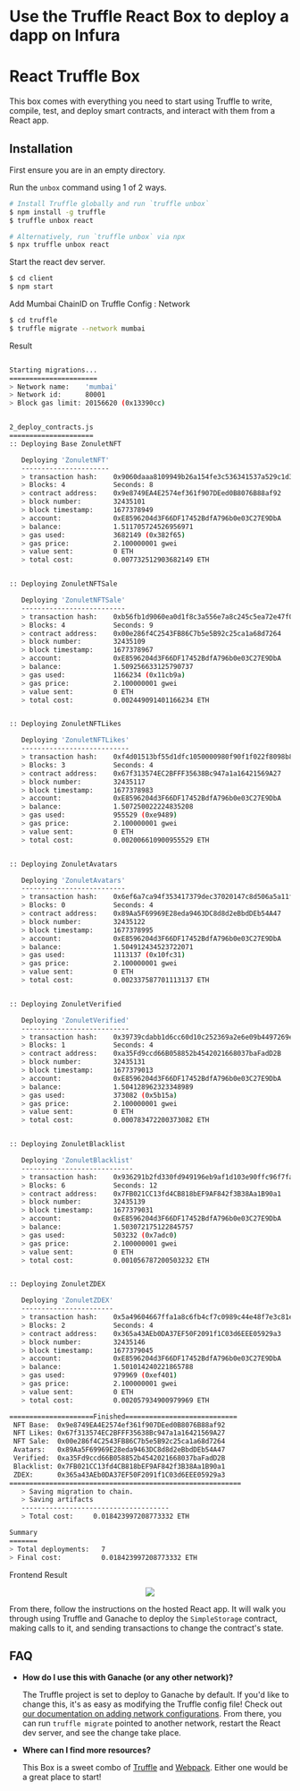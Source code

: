 
# Use the Truffle React Box to deploy a dapp on Infura

# React Truffle Box

This box comes with everything you need to start using Truffle to write, compile, test, and deploy smart contracts, and interact with them from a React app.

## Installation

First ensure you are in an empty directory.

Run the `unbox` command using 1 of 2 ways.

```sh
# Install Truffle globally and run `truffle unbox`
$ npm install -g truffle
$ truffle unbox react
```

```sh
# Alternatively, run `truffle unbox` via npx
$ npx truffle unbox react
```

Start the react dev server.

```sh
$ cd client
$ npm start
```
Add Mumbai ChainID on Truffle Config : Network

```sh
$ cd truffle
$ truffle migrate --network mumbai
```

Result 
```sh

Starting migrations...
======================
> Network name:    'mumbai'
> Network id:      80001
> Block gas limit: 20156620 (0x13390cc)


2_deploy_contracts.js
=====================
:: Deploying Base ZonuletNFT

   Deploying 'ZonuletNFT'
   ----------------------
   > transaction hash:    0x9060daaa8109949b26a154fe3c536341537a529c1d33965ff7d5f4a85bf4433c
   > Blocks: 4            Seconds: 8
   > contract address:    0x9e8749EA4E2574ef361f907DEed0B8076B88af92
   > block number:        32435101
   > block timestamp:     1677378949
   > account:             0xE8596204d3F66DF17452BdfA796b0e03C27E9DbA
   > balance:             1.511705724526956971
   > gas used:            3682149 (0x382f65)
   > gas price:           2.100000001 gwei
   > value sent:          0 ETH
   > total cost:          0.007732512903682149 ETH


:: Deploying ZonuletNFTSale

   Deploying 'ZonuletNFTSale'
   --------------------------
   > transaction hash:    0xb56fb1d9060ea0d1f8c3a556e7a8c245c5ea72e47f0f005c930e0483d39ead4b
   > Blocks: 4            Seconds: 9
   > contract address:    0x00e286f4C2543FB86C7b5e5B92c25ca1a68d7264
   > block number:        32435109
   > block timestamp:     1677378967
   > account:             0xE8596204d3F66DF17452BdfA796b0e03C27E9DbA
   > balance:             1.509256633125790737
   > gas used:            1166234 (0x11cb9a)
   > gas price:           2.100000001 gwei
   > value sent:          0 ETH
   > total cost:          0.002449091401166234 ETH


:: Deploying ZonuletNFTLikes

   Deploying 'ZonuletNFTLikes'
   ---------------------------
   > transaction hash:    0xf4d01513bf55d1dfc1050000980f90f1f022f8098b8aa5e369bb068a16f0e2da
   > Blocks: 3            Seconds: 4
   > contract address:    0x67f313574EC2BFFF35638Bc947a1a16421569A27
   > block number:        32435117
   > block timestamp:     1677378983
   > account:             0xE8596204d3F66DF17452BdfA796b0e03C27E9DbA
   > balance:             1.507250022224835208
   > gas used:            955529 (0xe9489)
   > gas price:           2.100000001 gwei
   > value sent:          0 ETH
   > total cost:          0.002006610900955529 ETH


:: Deploying ZonuletAvatars

   Deploying 'ZonuletAvatars'
   --------------------------
   > transaction hash:    0x6ef6a7ca94f353417379dec37020147c8d506a5a11f5b947a8b6b99e213340fb
   > Blocks: 0            Seconds: 4
   > contract address:    0x89Aa5F69969E28eda9463DC8d8d2eBbdDEb54A47
   > block number:        32435122
   > block timestamp:     1677378995
   > account:             0xE8596204d3F66DF17452BdfA796b0e03C27E9DbA
   > balance:             1.504912434523722071
   > gas used:            1113137 (0x10fc31)
   > gas price:           2.100000001 gwei
   > value sent:          0 ETH
   > total cost:          0.002337587701113137 ETH


:: Deploying ZonuletVerified

   Deploying 'ZonuletVerified'
   ---------------------------
   > transaction hash:    0x39739cdabb1d6cc60d10c252369a2e6e09b4497269e83e29d87f24dd75734366
   > Blocks: 1            Seconds: 4
   > contract address:    0xa35Fd9ccd66B058852b4542021668037baFadD2B
   > block number:        32435131
   > block timestamp:     1677379013
   > account:             0xE8596204d3F66DF17452BdfA796b0e03C27E9DbA
   > balance:             1.504128962323348989
   > gas used:            373082 (0x5b15a)
   > gas price:           2.100000001 gwei
   > value sent:          0 ETH
   > total cost:          0.000783472200373082 ETH


:: Deploying ZonuletBlacklist

   Deploying 'ZonuletBlacklist'
   ----------------------------
   > transaction hash:    0x936291b2fd330fd949196eb9af1d103e90ffc96f7fad8566bbf7c574904e3e74
   > Blocks: 6            Seconds: 12
   > contract address:    0x7FB021CC13fd4CB818bEF9AF842f3B38Aa1B90a1
   > block number:        32435139
   > block timestamp:     1677379031
   > account:             0xE8596204d3F66DF17452BdfA796b0e03C27E9DbA
   > balance:             1.503072175122845757
   > gas used:            503232 (0x7adc0)
   > gas price:           2.100000001 gwei
   > value sent:          0 ETH
   > total cost:          0.001056787200503232 ETH


:: Deploying ZonuletZDEX

   Deploying 'ZonuletZDEX'
   -----------------------
   > transaction hash:    0x5a49604667ffa1a8c6fb4cf7c0989c44e48f7e3c81e092940a6c6bfc484caec2
   > Blocks: 2            Seconds: 4
   > contract address:    0x365a43AEb0DA37EF50F2091f1C03d6EEE05929a3
   > block number:        32435146
   > block timestamp:     1677379045
   > account:             0xE8596204d3F66DF17452BdfA796b0e03C27E9DbA
   > balance:             1.501014240221865788
   > gas used:            979969 (0xef401)
   > gas price:           2.100000001 gwei
   > value sent:          0 ETH
   > total cost:          0.002057934900979969 ETH

=====================Finished============================
 NFT Base:  0x9e8749EA4E2574ef361f907DEed0B8076B88af92
 NFT Likes: 0x67f313574EC2BFFF35638Bc947a1a16421569A27
 NFT Sale:  0x00e286f4C2543FB86C7b5e5B92c25ca1a68d7264
 Avatars:   0x89Aa5F69969E28eda9463DC8d8d2eBbdDEb54A47
 Verified:  0xa35Fd9ccd66B058852b4542021668037baFadD2B
 Blacklist: 0x7FB021CC13fd4CB818bEF9AF842f3B38Aa1B90a1
 ZDEX:      0x365a43AEb0DA37EF50F2091f1C03d6EEE05929a3
==========================================================
   > Saving migration to chain.
   > Saving artifacts
   -------------------------------------
   > Total cost:     0.018423997208773332 ETH

Summary
=======
> Total deployments:   7
> Final cost:          0.018423997208773332 ETH
```

Frontend Result
<p align="center">
<img src="./result-truffle-box.png" />
</p>

From there, follow the instructions on the hosted React app. It will walk you through using Truffle and Ganache to deploy the `SimpleStorage` contract, making calls to it, and sending transactions to change the contract's state.

## FAQ

- __How do I use this with Ganache (or any other network)?__

  The Truffle project is set to deploy to Ganache by default. If you'd like to change this, it's as easy as modifying the Truffle config file! Check out [our documentation on adding network configurations](https://trufflesuite.com/docs/truffle/reference/configuration/#networks). From there, you can run `truffle migrate` pointed to another network, restart the React dev server, and see the change take place.

- __Where can I find more resources?__

  This Box is a sweet combo of [Truffle](https://trufflesuite.com) and [Webpack](https://webpack.js.org). Either one would be a great place to start!

